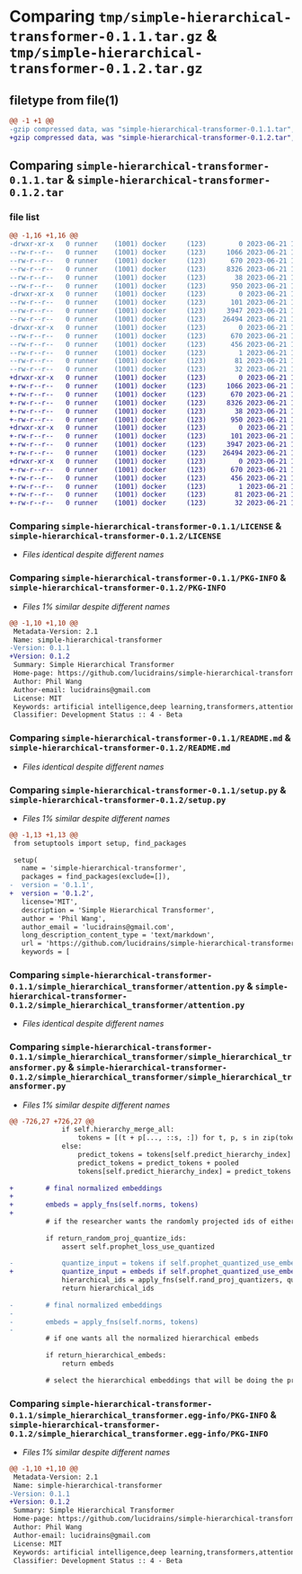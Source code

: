# Comparing `tmp/simple-hierarchical-transformer-0.1.1.tar.gz` & `tmp/simple-hierarchical-transformer-0.1.2.tar.gz`

## filetype from file(1)

```diff
@@ -1 +1 @@
-gzip compressed data, was "simple-hierarchical-transformer-0.1.1.tar", last modified: Wed Jun 21 18:33:22 2023, max compression
+gzip compressed data, was "simple-hierarchical-transformer-0.1.2.tar", last modified: Wed Jun 21 18:40:10 2023, max compression
```

## Comparing `simple-hierarchical-transformer-0.1.1.tar` & `simple-hierarchical-transformer-0.1.2.tar`

### file list

```diff
@@ -1,16 +1,16 @@
-drwxr-xr-x   0 runner    (1001) docker     (123)        0 2023-06-21 18:33:22.375683 simple-hierarchical-transformer-0.1.1/
--rw-r--r--   0 runner    (1001) docker     (123)     1066 2023-06-21 18:33:03.000000 simple-hierarchical-transformer-0.1.1/LICENSE
--rw-r--r--   0 runner    (1001) docker     (123)      670 2023-06-21 18:33:22.375683 simple-hierarchical-transformer-0.1.1/PKG-INFO
--rw-r--r--   0 runner    (1001) docker     (123)     8326 2023-06-21 18:33:03.000000 simple-hierarchical-transformer-0.1.1/README.md
--rw-r--r--   0 runner    (1001) docker     (123)       38 2023-06-21 18:33:22.375683 simple-hierarchical-transformer-0.1.1/setup.cfg
--rw-r--r--   0 runner    (1001) docker     (123)      950 2023-06-21 18:33:03.000000 simple-hierarchical-transformer-0.1.1/setup.py
-drwxr-xr-x   0 runner    (1001) docker     (123)        0 2023-06-21 18:33:22.371683 simple-hierarchical-transformer-0.1.1/simple_hierarchical_transformer/
--rw-r--r--   0 runner    (1001) docker     (123)      101 2023-06-21 18:33:03.000000 simple-hierarchical-transformer-0.1.1/simple_hierarchical_transformer/__init__.py
--rw-r--r--   0 runner    (1001) docker     (123)     3947 2023-06-21 18:33:03.000000 simple-hierarchical-transformer-0.1.1/simple_hierarchical_transformer/attention.py
--rw-r--r--   0 runner    (1001) docker     (123)    26494 2023-06-21 18:33:03.000000 simple-hierarchical-transformer-0.1.1/simple_hierarchical_transformer/simple_hierarchical_transformer.py
-drwxr-xr-x   0 runner    (1001) docker     (123)        0 2023-06-21 18:33:22.375683 simple-hierarchical-transformer-0.1.1/simple_hierarchical_transformer.egg-info/
--rw-r--r--   0 runner    (1001) docker     (123)      670 2023-06-21 18:33:22.000000 simple-hierarchical-transformer-0.1.1/simple_hierarchical_transformer.egg-info/PKG-INFO
--rw-r--r--   0 runner    (1001) docker     (123)      456 2023-06-21 18:33:22.000000 simple-hierarchical-transformer-0.1.1/simple_hierarchical_transformer.egg-info/SOURCES.txt
--rw-r--r--   0 runner    (1001) docker     (123)        1 2023-06-21 18:33:22.000000 simple-hierarchical-transformer-0.1.1/simple_hierarchical_transformer.egg-info/dependency_links.txt
--rw-r--r--   0 runner    (1001) docker     (123)       81 2023-06-21 18:33:22.000000 simple-hierarchical-transformer-0.1.1/simple_hierarchical_transformer.egg-info/requires.txt
--rw-r--r--   0 runner    (1001) docker     (123)       32 2023-06-21 18:33:22.000000 simple-hierarchical-transformer-0.1.1/simple_hierarchical_transformer.egg-info/top_level.txt
+drwxr-xr-x   0 runner    (1001) docker     (123)        0 2023-06-21 18:40:10.724887 simple-hierarchical-transformer-0.1.2/
+-rw-r--r--   0 runner    (1001) docker     (123)     1066 2023-06-21 18:40:01.000000 simple-hierarchical-transformer-0.1.2/LICENSE
+-rw-r--r--   0 runner    (1001) docker     (123)      670 2023-06-21 18:40:10.724887 simple-hierarchical-transformer-0.1.2/PKG-INFO
+-rw-r--r--   0 runner    (1001) docker     (123)     8326 2023-06-21 18:40:01.000000 simple-hierarchical-transformer-0.1.2/README.md
+-rw-r--r--   0 runner    (1001) docker     (123)       38 2023-06-21 18:40:10.724887 simple-hierarchical-transformer-0.1.2/setup.cfg
+-rw-r--r--   0 runner    (1001) docker     (123)      950 2023-06-21 18:40:01.000000 simple-hierarchical-transformer-0.1.2/setup.py
+drwxr-xr-x   0 runner    (1001) docker     (123)        0 2023-06-21 18:40:10.724887 simple-hierarchical-transformer-0.1.2/simple_hierarchical_transformer/
+-rw-r--r--   0 runner    (1001) docker     (123)      101 2023-06-21 18:40:01.000000 simple-hierarchical-transformer-0.1.2/simple_hierarchical_transformer/__init__.py
+-rw-r--r--   0 runner    (1001) docker     (123)     3947 2023-06-21 18:40:01.000000 simple-hierarchical-transformer-0.1.2/simple_hierarchical_transformer/attention.py
+-rw-r--r--   0 runner    (1001) docker     (123)    26494 2023-06-21 18:40:01.000000 simple-hierarchical-transformer-0.1.2/simple_hierarchical_transformer/simple_hierarchical_transformer.py
+drwxr-xr-x   0 runner    (1001) docker     (123)        0 2023-06-21 18:40:10.724887 simple-hierarchical-transformer-0.1.2/simple_hierarchical_transformer.egg-info/
+-rw-r--r--   0 runner    (1001) docker     (123)      670 2023-06-21 18:40:10.000000 simple-hierarchical-transformer-0.1.2/simple_hierarchical_transformer.egg-info/PKG-INFO
+-rw-r--r--   0 runner    (1001) docker     (123)      456 2023-06-21 18:40:10.000000 simple-hierarchical-transformer-0.1.2/simple_hierarchical_transformer.egg-info/SOURCES.txt
+-rw-r--r--   0 runner    (1001) docker     (123)        1 2023-06-21 18:40:10.000000 simple-hierarchical-transformer-0.1.2/simple_hierarchical_transformer.egg-info/dependency_links.txt
+-rw-r--r--   0 runner    (1001) docker     (123)       81 2023-06-21 18:40:10.000000 simple-hierarchical-transformer-0.1.2/simple_hierarchical_transformer.egg-info/requires.txt
+-rw-r--r--   0 runner    (1001) docker     (123)       32 2023-06-21 18:40:10.000000 simple-hierarchical-transformer-0.1.2/simple_hierarchical_transformer.egg-info/top_level.txt
```

### Comparing `simple-hierarchical-transformer-0.1.1/LICENSE` & `simple-hierarchical-transformer-0.1.2/LICENSE`

 * *Files identical despite different names*

### Comparing `simple-hierarchical-transformer-0.1.1/PKG-INFO` & `simple-hierarchical-transformer-0.1.2/PKG-INFO`

 * *Files 1% similar despite different names*

```diff
@@ -1,10 +1,10 @@
 Metadata-Version: 2.1
 Name: simple-hierarchical-transformer
-Version: 0.1.1
+Version: 0.1.2
 Summary: Simple Hierarchical Transformer
 Home-page: https://github.com/lucidrains/simple-hierarchical-transformer
 Author: Phil Wang
 Author-email: lucidrains@gmail.com
 License: MIT
 Keywords: artificial intelligence,deep learning,transformers,attention mechanism,hierarchical
 Classifier: Development Status :: 4 - Beta
```

### Comparing `simple-hierarchical-transformer-0.1.1/README.md` & `simple-hierarchical-transformer-0.1.2/README.md`

 * *Files identical despite different names*

### Comparing `simple-hierarchical-transformer-0.1.1/setup.py` & `simple-hierarchical-transformer-0.1.2/setup.py`

 * *Files 1% similar despite different names*

```diff
@@ -1,13 +1,13 @@
 from setuptools import setup, find_packages
 
 setup(
   name = 'simple-hierarchical-transformer',
   packages = find_packages(exclude=[]),
-  version = '0.1.1',
+  version = '0.1.2',
   license='MIT',
   description = 'Simple Hierarchical Transformer',
   author = 'Phil Wang',
   author_email = 'lucidrains@gmail.com',
   long_description_content_type = 'text/markdown',
   url = 'https://github.com/lucidrains/simple-hierarchical-transformer',
   keywords = [
```

### Comparing `simple-hierarchical-transformer-0.1.1/simple_hierarchical_transformer/attention.py` & `simple-hierarchical-transformer-0.1.2/simple_hierarchical_transformer/attention.py`

 * *Files identical despite different names*

### Comparing `simple-hierarchical-transformer-0.1.1/simple_hierarchical_transformer/simple_hierarchical_transformer.py` & `simple-hierarchical-transformer-0.1.2/simple_hierarchical_transformer/simple_hierarchical_transformer.py`

 * *Files 1% similar despite different names*

```diff
@@ -726,27 +726,27 @@
             if self.hierarchy_merge_all:
                 tokens = [(t + p[..., ::s, :]) for t, p, s in zip(tokens, pooled.split(self.dims, dim = -1), self.h_strides)]
             else:
                 predict_tokens = tokens[self.predict_hierarchy_index]
                 predict_tokens = predict_tokens + pooled
                 tokens[self.predict_hierarchy_index] = predict_tokens
 
+        # final normalized embeddings
+
+        embeds = apply_fns(self.norms, tokens)
+
         # if the researcher wants the randomly projected ids of either compressed tokens or embeddings of the hierarchies
 
         if return_random_proj_quantize_ids:
             assert self.prophet_loss_use_quantized
 
-            quantize_input = tokens if self.prophet_quantized_use_embed else post_compressed_tokens
+            quantize_input = embeds if self.prophet_quantized_use_embed else post_compressed_tokens
             hierarchical_ids = apply_fns(self.rand_proj_quantizers, quantize_input)
             return hierarchical_ids
 
-        # final normalized embeddings
-
-        embeds = apply_fns(self.norms, tokens)
-
         # if one wants all the normalized hierarchical embeds
 
         if return_hierarchical_embeds:
             return embeds
 
         # select the hierarchical embeddings that will be doing the predicting
```

### Comparing `simple-hierarchical-transformer-0.1.1/simple_hierarchical_transformer.egg-info/PKG-INFO` & `simple-hierarchical-transformer-0.1.2/simple_hierarchical_transformer.egg-info/PKG-INFO`

 * *Files 1% similar despite different names*

```diff
@@ -1,10 +1,10 @@
 Metadata-Version: 2.1
 Name: simple-hierarchical-transformer
-Version: 0.1.1
+Version: 0.1.2
 Summary: Simple Hierarchical Transformer
 Home-page: https://github.com/lucidrains/simple-hierarchical-transformer
 Author: Phil Wang
 Author-email: lucidrains@gmail.com
 License: MIT
 Keywords: artificial intelligence,deep learning,transformers,attention mechanism,hierarchical
 Classifier: Development Status :: 4 - Beta
```

